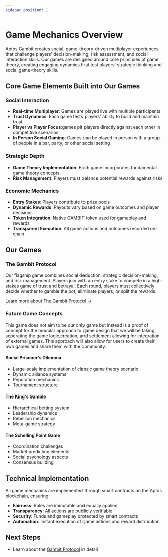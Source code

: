 ```yaml
---
sidebar_position: 1
---
```


# Game Mechanics Overview

Aptos Gambit creates social, game-theory-driven multiplayer experiences that challenge players' decision-making, risk assessment, and social interaction skills. Our games are designed around core principles of game theory, creating engaging dynamics that test players' strategic thinking and social game-theory skills.

## Core Game Elements Built into Our Games

### Social Interaction
- **Real-time Multiplayer**: Games are played live with multiple participants
- **Trust Dynamics**: Each game tests players' ability to build and maintain trust
- **Player vs Player Focus**:games pit players directly against each other in competitive scenarios
- **In Person Social Gaming**: Games can be played in person with a group of people in a bar, party, or other social setting

### Strategic Depth
- **Game Theory Implementation**: Each game incorporates fundamental game theory concepts
- **Risk Management**: Players must balance potential rewards against risks


### Economic Mechanics
- **Entry Stakes**: Players contribute to prize pools
- **Dynamic Rewards**: Payouts vary based on game outcomes and player decisions
- **Token Integration**: Native GAMBIT token used for gameplay and rewards
- **Transparent Execution**: All game actions and outcomes recorded on-chain

## Our Games

### The Gambit Protocol

Our flagship game combines social deduction, strategic decision-making, and risk management. Players join with an entry stake to compete in a high-stakes game of trust and betrayal. Each round, players must collectively decide whether to gamble the pot, eliminate players, or split the rewards.

[Learn more about The Gambit Protocol →](./gambit-protocol.md)

### Future Game Concepts
This game does not aim to be our only game but instead is a proof of concept for the modular approach to game design that we will be taking, seperating the game logic,creation, and settlement allowing for integration of external games. This approach will also allow for users to create their own games and share them with the community.

#### Social Prisoner's Dilemma
- Large-scale implementation of classic game theory scenario
- Dynamic alliance systems
- Reputation mechanics
- Tournament structure

#### The King's Gamble
- Hierarchical betting system
- Leadership dynamics
- Rebellion mechanics
- Meta-game strategy

#### The Schelling Point Game
- Coordination challenges
- Market prediction elements
- Social psychology aspects
- Consensus building

## Technical Implementation

All game mechanics are implemented through smart contracts on the Aptos blockchain, ensuring:

- **Fairness**: Rules are immutable and equally applied
- **Transparency**: All actions are publicly verifiable
- **Security**: Funds and gameplay protected by smart contracts
- **Automation**: Instant execution of game actions and reward distribution

## Next Steps

- Learn about the [Gambit Protocol](./gambit-protocol.md) in detail
